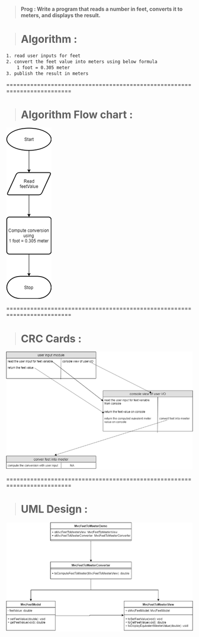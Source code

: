 > #### Prog : Write a program that reads a number in feet, converts it to meters, and displays the result. 


> # Algorithm :  
	1. read user inputs for feet
	2. convert the feet value into meters using below formula
		1 foot = 0.305 meter
	3. publish the result in meters
	
=========================================================================

> # Algorithm Flow chart :
![Algorithm Flow Chart](FlowChart_FeetToMeter.png)

=========================================================================

> # CRC Cards :  
![CRC card](CRC_FeetToMeeter.png)

=========================================================================

> # UML Design :  
![UML design](UML_FeetToMeeter.png)